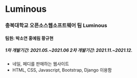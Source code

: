 #  Luminous
### 충북대학교 오픈소스웹소프트웨어 팀 Luminous
#### 팀원: 박소연 홍예림 황규현
##### 1차 개발기간: 2021.05.~2021.06 2차 개발기간: 2021.11.~2021.12.
*  네일, 페디를 판매하는 웹사이트
*  HTML, CSS, Javascript, Bootstrap, Django 이용함
